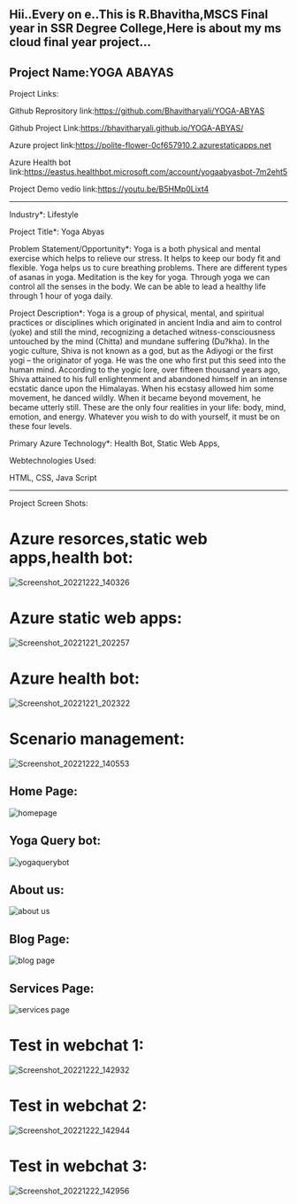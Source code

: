Hii..Every on e..This is R.Bhavitha,MSCS Final year in SSR Degree College,Here is about my ms cloud final year project...
------------------------------------------------------------------------------------------------------------------------------------------------------------------------
Project Name:YOGA ABAYAS
------------------------------------------------------------------------------------------------------------------------------------------------------------------------
Project Links:

Github  Reprository link:https://github.com/Bhavitharyali/YOGA-ABYAS

Github Project Link:https://bhavitharyali.github.io/YOGA-ABYAS/

Azure project link:https://polite-flower-0cf657910.2.azurestaticapps.net

Azure Health bot link:https://eastus.healthbot.microsoft.com/account/yogaabyasbot-7m2eht5

Project Demo vedio link:https://youtu.be/B5HMp0Lixt4

------------------------------------------------------------------------------------------------------------------------------------------------------------------------

Industry*:
Lifestyle

Project Title*:
Yoga Abyas

Problem Statement/Opportunity*:
Yoga is a both physical and mental exercise which helps to relieve our stress. It helps to keep our body fit and flexible. Yoga helps us to cure breathing problems. There are different types of asanas in yoga. Meditation is the key for yoga. Through yoga we can control all the senses in the body. We can be able to lead a healthy life through 1 hour of yoga daily.

Project Description*:
Yoga is a group of physical, mental, and spiritual practices or disciplines which originated in ancient India and aim to control (yoke) and still the mind, recognizing a detached witness-consciousness untouched by the mind (Chitta) and mundane suffering (Du?kha). In the yogic culture, Shiva is not known as a god, but as the Adiyogi or the first yogi – the originator of yoga. He was the one who first put this seed into the human mind. According to the yogic lore, over fifteen thousand years ago, Shiva attained to his full enlightenment and abandoned himself in an intense ecstatic dance upon the Himalayas. When his ecstasy allowed him some movement, he danced wildly. When it became beyond movement, he became utterly still. These are the only four realities in your life: body, mind, emotion, and energy. Whatever you wish to do with yourself, it must be on these four levels.

Primary Azure Technology*:
Health Bot, Static Web Apps,

Webtechnologies Used:

HTML,
CSS,
Java Script

-----------------------------------------------------------------------------------------------------------------------------------------------------------------------
Project Screen Shots:


# Azure resorces,static web apps,health bot:

![Screenshot_20221222_140326](https://user-images.githubusercontent.com/116258236/209095765-8edcec4b-45f3-47cf-8b91-65b1b50e9cd4.png)




# Azure static web apps:


![Screenshot_20221221_202257](https://user-images.githubusercontent.com/116258236/209095983-26885383-daf7-4b47-9634-aded3964d890.png)


# Azure health bot:


![Screenshot_20221221_202322](https://user-images.githubusercontent.com/116258236/209096191-dc90a783-23ce-442b-90c9-d358129f319e.png)


# Scenario management:


![Screenshot_20221222_140553](https://user-images.githubusercontent.com/116258236/209096426-68a4e664-1a2f-423f-af47-9e0e4870dbd4.png)


## Home Page:

![homepage](https://user-images.githubusercontent.com/116258236/206639068-611b5bb2-1689-4bd1-9465-f7d958fe6d6f.png)

## Yoga Query bot:

![yogaquerybot ](https://user-images.githubusercontent.com/116258236/206639054-cb0e7c60-e1fb-4913-9c49-3cbeb150d1c1.png)

## About us:

![about us](https://user-images.githubusercontent.com/116258236/206639062-3b9086ba-f926-4219-b5e5-5fad300e974f.png)

## Blog Page:

![blog page](https://user-images.githubusercontent.com/116258236/206639067-859a9341-b2b4-4325-b64f-da753feed1be.png)

## Services Page:

![services page](https://user-images.githubusercontent.com/116258236/206639072-3c5d92b6-5e21-4cda-9693-a5e7d8e81fac.png)



# Test in webchat 1:


![Screenshot_20221222_142932](https://user-images.githubusercontent.com/116258236/209097413-917c01f7-49e4-42ac-8a8f-683852eae702.png)



# Test in webchat 2:


![Screenshot_20221222_142944](https://user-images.githubusercontent.com/116258236/209097565-67b8d022-090f-437e-8eb2-43ca829c40fe.png)


# Test in webchat 3:



![Screenshot_20221222_142956](https://user-images.githubusercontent.com/116258236/209097749-8f998bbc-0d36-4fd5-8e90-5de7fc1c98d3.png)













